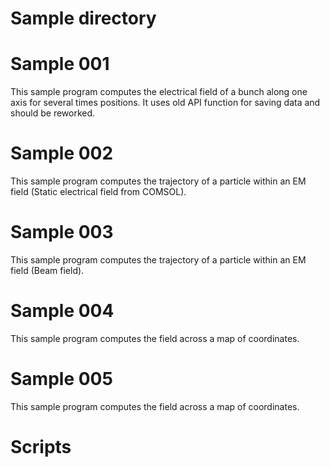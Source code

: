 # Sample directory

# Sample 001
This sample program computes the electrical field of a bunch along one axis for several times positions.
It uses old API function for saving data and should be reworked.

# Sample 002
This sample program computes the trajectory of a particle within an EM field (Static electrical field from COMSOL).

# Sample 003
This sample program computes the trajectory of a particle within an EM field (Beam field).

# Sample 004
This sample program computes the field across a map of coordinates.

# Sample 005
This sample program computes the field across a map of coordinates.

# Scripts